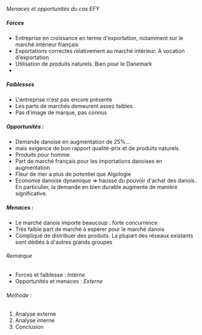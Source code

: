 *Menaces et opportunités du cas EFY*

##### Forces
- Entreprise en croissance en terme d'exportation, notamment sur le marché intérieur français
- Exportations correctes relativement au marché intérieur. A vocation d'exportation
- Utilisation de produits naturels. Bien pour le Danemark
- 
##### Faiblesses
- L'entreprise n'est pas encore présente
- Les parts de marchés demeurent assez faibles
- Pas d'image de marque, pas connus
##### Opportunités :

- Demande danoise en augmentation de 25%...
- mais exigence de bon rapport qualité-prix et de produits naturels.
- Produits pour homme
- Part de marché français pour les importations danoises en augmentation
- Fleur de mer a plus de potentiel que Algologie
- Economie danoise dynamique => hausse du pouvoir d'achat des danois. En particulier, la demande en bien durable augmente de manière significative.

##### Menaces :
- Le marché danois importe beaucoup : forte concurrence
- Très faible part de marché à espérer pour le marché danois
- Compliqué de distribuer des produits. La plupart des réseaux existants sont dédiés à d'autres grands groupes

###### Remarque
- Forces et faiblesse : *Interne*
- Opportunités et menaces : *Externe*

###### Méthode :
1. Analyse externe
2. Analyse interne
3. Conclusion
